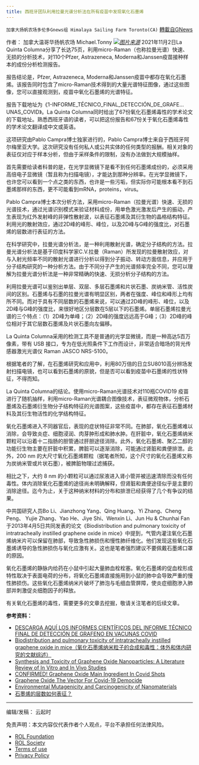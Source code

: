 ```yaml
---
title: 西班牙团队利用拉曼光谱分析法在所有疫苗中发现氧化石墨烯
---
```

`加拿大扬帆农场多伦多Gnews组 Himalaya Sailing Farm Toronto(CA)` [轉載自GNews](https://gnews.org/zh-hans/1647071/)

作者： 加拿大温哥华扬帆农场 Michael.Tonny
![](https://assets.gnews.org/wp-content/uploads/2021/11/micheal.png)[*图片来源*](https://www.laquintacolumna.net/)
2021年11月2日La Quinta Columna分享了长达75页，利用micro-Raman（也称拉曼光谱）快速、无损的分析技术，对110个Pfzer, Astrazeneca, Moderna和Janssen疫苗接种样本的成份分析检测报告。

报告结论是，Pfzer, Astrazeneca, Moderna和Janssen疫苗中都存在氧化石墨烯。该报告同时包含了micro-Raman技术得到的大量光谱特征图像，通过这些图像，您可以直接观测到，疫苗中氧化石墨烯的光谱特征。

报告下载地址为《1-INFORME\_TÉCNICO\_FINAL\_DETECCIÓN\_DE\_GRAFE…UNAS\_COVID》。La Quinta Columna同时给出了67份氧化石墨烯毒性的学术论文的下载地址。熟悉西班牙语的读者，可以把这份报告和67份关于氧化石墨烯毒性的学术论文翻译成中文或英语。

这项研究由Pablo Campra博士独家进行的，Pablo Campra博士来自于西班牙阿尔梅里亚大学。这次研究没有任何私人或公共实体的任何类型的报酬。相关对象的表征仅对应于样本分析，但由于采样条件的限制，没有办法做到大规模抽样。

首先需要给读者科普的是，在光学显微镜下是看不到任何石墨烯成份的，必须采用高倍电子显微镜（暂且称为扫描电镜），才能达到那种分辨率。在光学显微镜下，也许您可以看到一个点之类的东西，也许是一些污垢，但实际你可能根本看不到石墨烯那样的东西，更不可能看到mRNA，proteins，virus。

Pablo Campra博士本次分析方法，采用micro-Raman（拉曼光谱）快速、无损的光谱技术，通过光谱识别模式来验证材料成份，用单色激光激发后产生的振动，产生表现为红外发射峰的非弹性散射波，以表征石墨烯及其衍生物的晶格结构特征。利用光的散射效应，通过2D峰的峰形、峰位，以及2D峰与G峰的强度比，对石墨烯的层数进行表征的方法。

在科学研究中，拉曼光谱分析法，是一种利用散射光谱，确定分子结构的方法。拉曼光谱分析法是基于印度科学家C.V.拉曼（Raman）所发现的拉曼散射效应，对与入射光频率不同的散射光谱进行分析以得到分子振动、转动方面信息，并应用于分子结构研究的一种分析方法。由于不同分子产生的光谱频率完全不同，您可以理解为拉曼光谱分析法是一种非常精确的快速、无损分析分子结构的方法。

利用拉曼光谱可以鉴别出单层、双层、多层石墨烯和片状石墨、炭纳米管、活性炭间的区别。石墨烯与石墨的拉曼光谱有明显区别，两者在强度、峰位和峰形上均有所不同。而对于具有不同层数的石墨烯来说，可以通过2D峰的峰形、峰位，以及2D峰与G峰的强度比，来很好地区分层数在5层以下的石墨烯。单层石墨烯拉曼光谱的三个特点：（1）2D峰为单峰；（2）2D峰的强度远远高于G峰；（3）2D峰的峰位相对于其它层数石墨烯及片状石墨向左偏移。

La Quinta Columna采用的检测工具不是普通的光学显微镜，而是一种高达5百万像素，带有 USB 接口，专为在低光照条件下工作而设计，非常适合暗场的背光传感器激光光谱仪 Raman JASCO NRS-5100。

根据笔者的了解，在石墨烯研究和应用中，利用80万倍的日立SU8010高分辨场发射扫描电镜，也可以看到石墨烯的原貌，但是否可以看到疫苗中石墨烯的性状特征，不得而知。

La Quinta Columna的结论。使用micro-Raman光谱技术对110瓶COVID19 疫苗进行了随机抽样，利用micro-Raman光谱耦合图像技术，表征微观物体，分析石墨烯及石墨烯衍生物分子结构特征的光谱图案，这些疫苗中，都存在表征石墨烯材料及其衍生物活性的化学结构特征。

氧化石墨烯进入不同器官后，表现的症状特征非常不同。在肺部，氧化石墨烯难以消除，会导致炎症、细胞浸润、肉芽肿形成和肺水肿。在肝脏中，氧化石墨烯纳米颗粒可以沿着十二指肠的胆管通过肝胆途径消除。此外，氧化石墨烯、聚乙二醇的功能衍生物主要在肝脏中积累，脾脏可以逐渐消除，可能通过肾脏和粪便排泄。此外，200 nm 的大尺寸氧化石墨烯颗粒（据笔者所知，这个尺寸的氧化石墨烯又称为炭纳米管或片状石墨），被脾脏物理过滤捕获。

相比之下，大约 8 nm 的小颗粒可以通过尿液进入肾小管并被迅速清除而没有任何毒性。体内消除氧化石墨烯的途径尚未明确解释，但肾脏和粪便途径似乎是主要的消除途径。迄今为止，关于这种纳米材料的分布和排泄已经获得了几个有争议的结果。

中共国研究人员Bo Li、Jianzhong Yang、Qing Huang、Yi Zhang、Cheng Peng、 Yujie Zhang、Yao He、Jiye Shi、Wenxin Li、Jun Hu & Chunhai Fan于2013年4月5日共同发表的论文《Biodistribution and pulmonary toxicity of intratracheally instilled graphene oxide in mice》中提到，气管内灌注氧化石墨烯纳米片可以保留在肺部，导致急性肺损伤和慢性肺纤维化。他们发现这些氧化石墨烯诱导的急性肺损伤与氧化应激有关。这也是笔者强烈建议不要佩戴石墨烯口罩的原因。

氧化石墨烯的静脉内给药在小鼠中引起大量肺血栓栓塞。氧化石墨烯的促血栓形成特性取决于表面电荷的分布，将氧化石墨烯直接施用到小鼠的肺中会导致严重的慢性肺损伤。这些氧化石墨烯纳米片破坏了肺泡与毛细血管屏障，使炎症细胞渗入肺部并刺激促炎细胞因子的释放。

有关氧化石墨烯的毒性，需要更多的文章去挖掘，敬请关注笔者的后续文章。

**参考资料：**

- [DESCARGA AQUÍ LOS INFORMES CIENTÍFICOS DEL INFORME TÉCNICO FINAL DE DETECCIÓN DE GRAFENO EN VACUNAS COVID](https://www.laquintacolumna.net/)
- [Biodistribution and pulmonary toxicity of intratracheally instilled graphene oxide in mice（氧化石墨烯纳米粒子的合成和毒性：体外和体内研究的文献综述）](https://www.nature.com/articles/am20137)
- [Synthesis and Toxicity of Graphene Oxide Nanoparticles: A Literature Review of In Vitro and In Vivo Studies](https://www.hindawi.com/journals/bmri/2021/5518999/)
- [CONFIRMED! Graphene Oxide Main Ingredient In Covid Shots](https://ambassadorlove.wordpress.com/2021/08/09/confirmed-graphene-oxide-main-ingredient-in-covid-shots/)
- [Graphene Oxide The Vector For Covid-19 Democide](https://www.thelibertybeacon.com/graphene-oxide-the-vector-for-covid-19-democide/)
- [Environmental Mutagenicity and Carcinogenicity of Nanomaterials](https://www.hindawi.com/journals/bmri/2021/5518999/)
- [石墨烯的层数如何表征？](https://www.sohu.com/a/314372560_99919252)


* * *

编辑/发稿： 云起时

 

免责声明：本文内容仅代表作者个人观点，平台不承担任何法律风险。

- [ROL Foundation](https://rolfoundation.org/)
- [ROL Society](https://rolsociety.org/)
- [Terms of use](https://gnews.org/terms-of-use-3/)
- [Privacy Policy](https://gnews.org/privacy-policy/)
